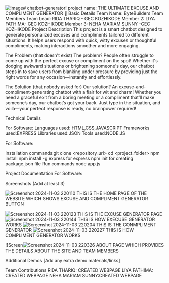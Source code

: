 ![image](https://github.com/user-attachments/assets/6241b10a-69ce-4037-902c-5b3dab8d08c8)# chatbot-generator!
project name: THE ULTIMATE EXCUSE AND COMPLIMENT GENERATOR 🎯
Basic Details
Team Name: ByteBuilders
Team Members
Team Lead:
RIDA THARIQ - GEC KOZHIKODE
Member 2: 
LIYA FATHIMA- GEC KOZHIKODE
Member 3: 
NEHA MARIAM SUNNY -GEC KOZHIKODE
Project Description
This project is a smart chatbot designed to generate personalized excuses and compliments tailored to different situations. It helps users respond with quick, witty excuses or thoughtful compliments, making interactions smoother and more engaging.

The Problem (that doesn't exist)
The problem? People often struggle to come up with the perfect excuse or compliment on the spot! Whether it's dodging awkward situations or brightening someone's day, our chatbot steps in to save users from blanking under pressure by providing just the right words for any occasion—instantly and effortlessly.

The Solution (that nobody asked for)
Our solution? An excuse-and-compliment-generating chatbot with a flair for wit and charm! Whether you need a graceful exit from a boring meeting or a compliment that’ll make someone’s day, our chatbot’s got your back. Just type in the situation, and voilà—your perfect response is ready, no brainpower required!

Technical Details

For Software:
Languages used: HTML,CSS,JAVASCRIPT
Frameworks used:EXPRESS
Libraries used:JSON
Tools used:NODE.JS

For Software:

Installation
commands:git clone <repository_url>
cd <project_folder>
npm install
npm install -g express for express
npm init  for creating package.json file
Run
commands:node app.js


Project Documentation
For Software:

Screenshots (Add at least 3)

![Screenshot 2024-11-03 220110](https://github.com/user-attachments/assets/da24c373-ce9a-454e-97f2-a4bb7a2df4df)
THIS IS THE HOME PAGE OF THE WEBSITE WHICH SHOWS EXCUSE AND COMPLIMENT GENERATOR BUTTON

![Screenshot 2024-11-03 220123](https://github.com/user-attachments/assets/01ea01f4-1b50-413d-8f69-c31d89cd4a7d)
THIS IS THE EXCUSE GENERATOR PAGE
![Screenshot 2024-11-03 220144](https://github.com/user-attachments/assets/ae564ca9-95e2-4445-af8d-8fbce739610c)
THIS IS HOW EXECUSE GENERATOR WORKS
![Screenshot 2024-11-03 220204](https://github.com/user-attachments/assets/8e072598-d407-4ef8-b565-de8759324ce7)
THIS IS THE CONMPLIMENT GENERATOR
![Screenshot 2024-11-03 220227](https://github.com/user-attachments/assets/1e705ab2-51a0-471a-98f8-963ea95fb563)
THIS IS HOW COMPLIMENT GENERATOR WORKS

![Screen![Screenshot 2024-11-03 220326](https://github.com/user-attachments/assets/4ef2546a-0ea1-4259-b442-11b36724087d)
ABOUT PAGE WHICH PROVIDES THE DETAILS ABOUT THE SITE AND TEAM MEMBERS





Additional Demos
[Add any extra demo materials/links]

Team Contributions
RIDA THARIQ: CREATED WEBPAGE
LIYA FATHIMA: CREATED WEBPAGE
NEHA MARIAM SUNNY:CREATED WEBPAGE
